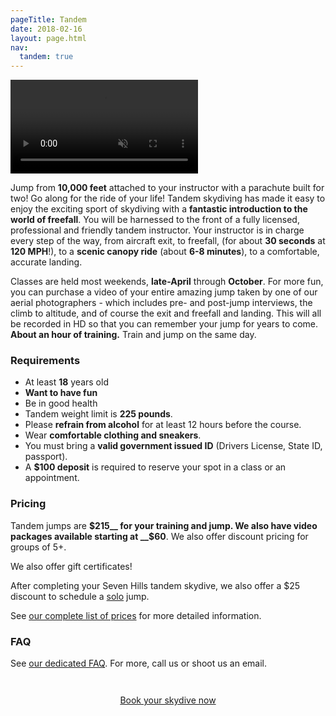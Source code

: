 ```yaml
---
pageTitle: Tandem
date: 2018-02-16
layout: page.html
nav:
  tandem: true
---
```


<video class="tandem-video" autoplay="autoplay" loop="true" muted="">
	<source src="../video/boom.mp4">
	<source src="../video/boom.webm">
</video>

Jump from __10,000 feet__ attached to your instructor with a parachute built for two! Go along for the ride of your life! Tandem skydiving has made it easy to enjoy the exciting sport of skydiving with a __fantastic introduction to the world of freefall__. You will be harnessed to the front of a fully licensed, professional and friendly tandem instructor. Your instructor is in charge every step of the way, from aircraft exit, to freefall, (for about __30 seconds__ at __120 MPH__!), to a __scenic canopy ride__ (about __6-8 minutes__), to a comfortable, accurate landing.

Classes are held most weekends, __late-April__ through __October__. For more fun, you can purchase a video of your entire amazing jump taken by one of our aerial photographers - which includes pre- and post-jump interviews, the climb to altitude, and of course the exit and freefall and landing. This will all be recorded in HD so that you can remember your jump for years to come. __About an hour of training.__ Train and jump on the same day.

### Requirements

  * At least __18__ years old
  * __Want to have fun__
  * Be in good health
  * Tandem weight limit is __225 pounds__.
  * Please __refrain from alcohol__ for at least 12 hours before the course.
  * Wear __comfortable clothing and sneakers__.
  * You must bring a __valid government issued ID__ (Drivers License, State ID, passport).
  * A __$100 deposit__ is required to reserve your spot in a class or an appointment.

### Pricing

Tandem jumps are __$215__ for your training and jump. We also have video packages available starting at __$60__. We also offer discount pricing for groups of 5+.

We also offer gift certificates!

After completing your Seven Hills tandem skydive, we also offer a $25 discount to schedule a [solo](../instructor-assisted-deployment) jump.

See [our complete list of prices](../prices#tandem-pricing) for more detailed information.

### FAQ

See [our dedicated FAQ](../frequently-asked-questions). For more, call us or shoot us an email.

<div style="text-align: center;padding-top:2em">
  <a href="../../book-now" class="button button--primary">Book your skydive now <i class="fa fa-angle-double-right"></i></a>
</div>

<br>
